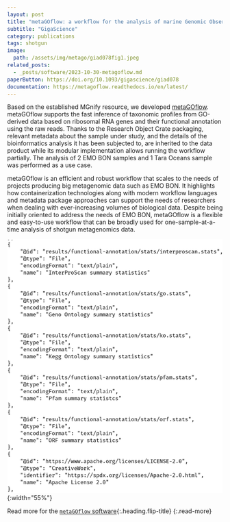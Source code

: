 ```yaml
---
layout: post
title: "metaGOflow: a workflow for the analysis of marine Genomic Observatories shotgun metagenomics data"
subtitle: "GigaScience"
category: publications
tags: shotgun
image:
  path: /assets/img/metago/giad078fig1.jpeg
related_posts:
  - _posts/software/2023-10-30-metagoflow.md
paperButton: https://doi.org/10.1093/gigascience/giad078
documentation: https://metagoflow.readthedocs.io/en/latest/
---
```




Based on the established MGnify resource, we developed [metaGOflow](https://metagoflow.readthedocs.io/en/latest/). 
metaGOflow supports the fast inference of taxonomic profiles from GO-derived data based on ribosomal RNA genes and their functional annotation using the raw reads. Thanks to the Research Object Crate packaging, relevant metadata about the sample under study, and the details of the bioinformatics analysis it has been subjected to, are inherited to the data product while its modular implementation allows running the workflow partially. The analysis of 2 EMO BON samples and 1 Tara Oceans sample was performed as a use case.


metaGOflow is an efficient and robust workflow that scales to the needs of projects producing big metagenomic data such as EMO BON. It highlights how containerization technologies along with modern workflow languages and metadata package approaches can support the needs of researchers when dealing with ever-increasing volumes of biological data. Despite being initially oriented to address the needs of EMO BON, metaGOflow is a flexible and easy-to-use workflow that can be broadly used for one-sample-at-a-time analysis of shotgun metagenomics data.


![rocrate](/assets/img/microbetag/rocrate.jpeg){:width="55%"}

Read more for the [`metaGOflow` software](metagoflow){:.heading.flip-title}
{:.read-more}

